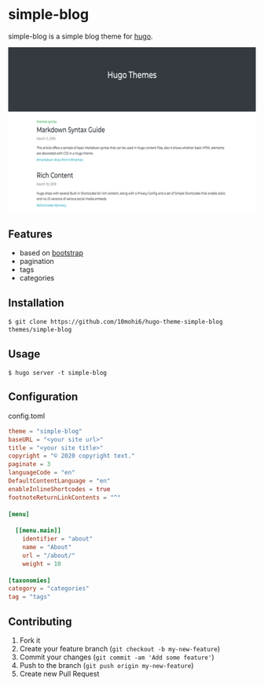 # simple-blog

simple-blog is a simple blog theme for [hugo](http://gohugo.io/).

![screenshot](https://raw.githubusercontent.com/10mohi6/hugo-theme-simple-blog/master/images/screenshot.png)

## Features

- based on [bootstrap](https://getbootstrap.com/)
- pagination
- tags
- categories

## Installation

```shell
$ git clone https://github.com/10mohi6/hugo-theme-simple-blog themes/simple-blog
```

## Usage

```shell
$ hugo server -t simple-blog
```

## Configuration

config.toml

```toml
theme = "simple-blog"
baseURL = "<your site url>"
title = "<your site title>"
copyright = "© 2020 copyright text."
paginate = 3
languageCode = "en"
DefaultContentLanguage = "en"
enableInlineShortcodes = true
footnoteReturnLinkContents = "^"

[menu]

  [[menu.main]]
    identifier = "about"
    name = "About"
    url = "/about/"
    weight = 10

[taxonomies]
category = "categories"
tag = "tags"
```

## Contributing

1. Fork it
2. Create your feature branch (`git checkout -b my-new-feature`)
3. Commit your changes (`git commit -am 'Add some feature'`)
4. Push to the branch (`git push origin my-new-feature`)
5. Create new Pull Request
